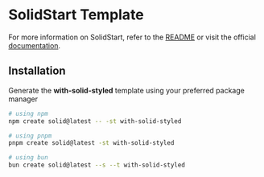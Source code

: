 # SolidStart Template

For more information on SolidStart, refer to the [README](https://github.com/solidjs/solid-start/tree/main/packages/start#readme) or visit the official [documentation](https://docs.solidjs.com/solid-start/).

## Installation

Generate the **with-solid-styled** template using your preferred package manager

```bash
# using npm
npm create solid@latest -- -st with-solid-styled
```

```bash
# using pnpm
pnpm create solid@latest -st with-solid-styled
```

```bash
# using bun
bun create solid@latest --s --t with-solid-styled
```
